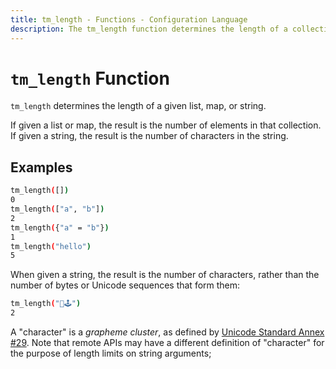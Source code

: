 ```yaml
---
title: tm_length - Functions - Configuration Language
description: The tm_length function determines the length of a collection or string.
---
```


# `tm_length` Function

`tm_length` determines the length of a given list, map, or string.

If given a list or map, the result is the number of elements in that collection.
If given a string, the result is the number of characters in the string.

## Examples

```sh
tm_length([])
0
tm_length(["a", "b"])
2
tm_length({"a" = "b"})
1
tm_length("hello")
5
```

When given a string, the result is the number of characters, rather than the
number of bytes or Unicode sequences that form them:

```sh
tm_length("👾🕹️")
2
```

A "character" is a _grapheme cluster_, as defined by
[Unicode Standard Annex #29](http://unicode.org/reports/tr29/). Note that
remote APIs may have a different definition of "character" for the purpose of
length limits on string arguments; 
